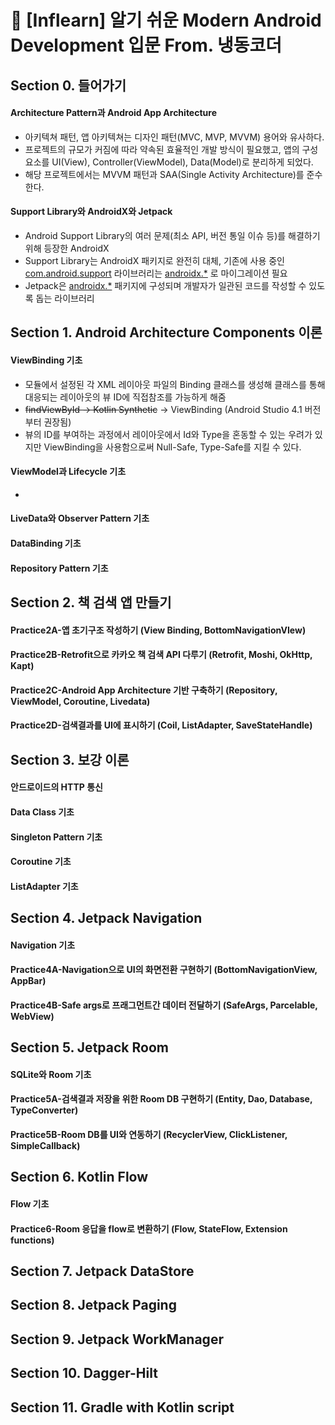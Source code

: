 # 📗 [Inflearn] 알기 쉬운 Modern Android Development 입문 From. 냉동코더

## Section 0. 들어가기
#### Architecture Pattern과 Android App Architecture
* 아키텍쳐 패턴, 앱 아키텍쳐는 디자인 패턴(MVC, MVP, MVVM) 용어와 유사하다.
* 프로젝트의 규모가 커짐에 따라 약속된 효율적인 개발 방식이 필요했고, 앱의 구성요소를 UI(View), Controller(ViewModel), Data(Model)로 분리하게 되었다.
* 해당 프로젝트에서는 MVVM 패턴과 SAA(Single Activity Architecture)를 준수한다.

#### Support Library와 AndroidX와 Jetpack
* Android Support Library의 여러 문제(최소 API, 버전 통일 이슈 등)를 해결하기 위해 등장한 AndroidX
* Support Library는 AndroidX 패키지로 완전히 대체, 기존에 사용 중인 <u>com.android.support</u> 라이브러리는 <u>androidx.*</u> 로 마이그레이션 필요
* Jetpack은 <u>androidx.*</u> 패키지에 구성되며 개발자가 일관된 코드를 작성할 수 있도록 돕는 라이브러리

## Section 1. Android Architecture Components 이론
#### ViewBinding 기초
* 모듈에서 설정된 각 XML 레이아웃 파일의 Binding 클래스를 생성해 클래스를 통해 대응되는 레이아웃의 뷰 ID에 직접참조를 가능하게 해줌
* ~~findViewById -> Kotlin Synthetic~~ -> ViewBinding (Android Studio 4.1 버전부터 권장됨)
* 뷰의 ID를 부여하는 과정에서 레이아웃에서 Id와 Type을 혼동할 수 있는 우려가 있지만 ViewBinding을 사용함으로써 Null-Safe, Type-Safe를 지킬 수 있다.

#### ViewModel과 Lifecycle 기초
* 
#### LiveData와 Observer Pattern 기초

#### DataBinding 기초

#### Repository Pattern 기초

## Section 2. 책 검색 앱 만들기
#### Practice2A-앱 초기구조 작성하기 (View Binding, BottomNavigationVIew)

#### Practice2B-Retrofit으로 카카오 책 검색 API 다루기 (Retrofit, Moshi, OkHttp, Kapt)

#### Practice2C-Android App Architecture 기반 구축하기 (Repository, ViewModel, Coroutine, Livedata)

#### Practice2D-검색결과를 UI에 표시하기 (Coil, ListAdapter, SaveStateHandle)

## Section 3. 보강 이론
#### 안드로이드의 HTTP 통신

#### Data Class 기초

#### Singleton Pattern 기초

#### Coroutine 기초

#### ListAdapter 기초

## Section 4. Jetpack Navigation
#### Navigation 기초
#### Practice4A-Navigation으로 UI의 화면전환 구현하기 (BottomNavigationView, AppBar)
#### Practice4B-Safe args로 프래그먼트간 데이터 전달하기 (SafeArgs, Parcelable, WebView)

## Section 5. Jetpack Room
#### SQLite와 Room 기초
#### Practice5A-검색결과 저장을 위한 Room DB 구현하기 (Entity, Dao, Database, TypeConverter)
#### Practice5B-Room DB를 UI와 연동하기 (RecyclerView, ClickListener, SimpleCallback)

## Section 6. Kotlin Flow
#### Flow 기초
#### Practice6-Room 응답을 flow로 변환하기 (Flow, StateFlow, Extension functions)

## Section 7. Jetpack DataStore


## Section 8. Jetpack Paging



## Section 9. Jetpack WorkManager



## Section 10. Dagger-Hilt



## Section 11. Gradle with Kotlin script



